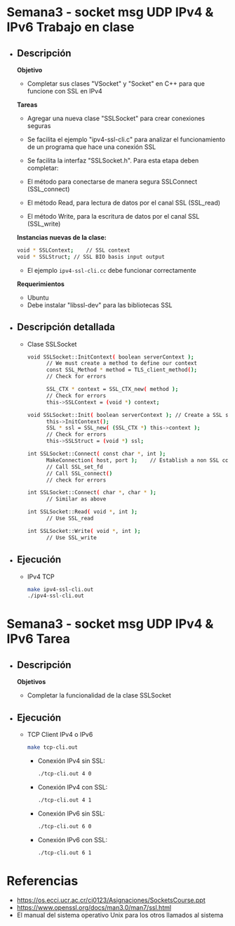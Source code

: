 # Semana3 - socket msg UDP IPv4 & IPv6 Trabajo en clase

   - ## Descripción
      **Objetivo**

     - Completar sus clases "VSocket" y "Socket" en C++ para que funcione con SSL en IPv4

      **Tareas**

     - Agregar una nueva clase "SSLSocket" para crear conexiones seguras

     - Se facilita el ejemplo "ipv4-ssl-cli.c" para analizar el funcionamiento de un programa que hace una conexión SSL

     - Se facilita la interfaz "SSLSocket.h".  Para esta etapa deben completar:

     - El método para conectarse de manera segura SSLConnect (SSL_connect)

     - El método Read, para lectura de datos por el canal SSL (SSL_read)

     - El método Write, para la escritura de datos por el canal SSL (SSL_write)

      **Instancias nuevas de la clase:**
      
      ```bash
      void * SSLContext;	// SSL context
      void * SSLStruct;	// SSL BIO basis input output   
      ```  

     - El ejemplo `ipv4-ssl-cli.cc` debe funcionar correctamente

      **Requerimientos**

     - Ubuntu
     - Debe instalar "libssl-dev" para las bibliotecas SSL

   - ## Descripción detallada

     - Clase SSLSocket

         ```bash
         void SSLSocket::InitContext( boolean serverContext );
               // We must create a method to define our context
               const SSL_Method * method = TLS_client_method();
               // Check for errors

               SSL_CTX * context = SSL_CTX_new( method );
               // Check for errors
               this->SSLContext = (void *) context;
         ```
         ```bash
         void SSLSocket::Init( boolean serverContext );	// Create a SSL socket, a new context must be created before
               this->InitContext();
               SSL * ssl = SSL_new( (SSL_CTX *) this->context );
               // Check for errors
               this->SSLStruct = (void *) ssl;
         ```
         ```bash
         int SSLSocket::Connect( const char *, int );
               MakeConnection( host, port );	// Establish a non SSL connection first
               // Call SSL_set_fd
               // Call SSL_connect()
               // check for errors
         ```
         ```bash
         int SSLSocket::Connect( char *, char * );
               // Similar as above
         ```
         ```bash
         int SSLSocket::Read( void *, int );
               // Use SSL_read
         ```
         ```bash
         int SSLSocket::Write( void *, int );
               // Use SSL_write
         ```
	
   - ## Ejecución

     - IPv4 TCP
         ```bash
         make ipv4-ssl-cli.out 
         ./ipv4-ssl-cli.out 
         ```
# Semana3 - socket msg UDP IPv4 & IPv6 Tarea

   - ## Descripción
      **Objetivos**
       - Completar la funcionalidad de la clase SSLSocket
        
   - ## Ejecución
     - TCP Client IPv4 o IPv6
        ```bash
        make tcp-cli.out
        ```
        - Conexión IPv4 sin SSL:
           ```bash
           ./tcp-cli.out 4 0
           ```
        - Conexión IPv4 con SSL:
           ```bash
           ./tcp-cli.out 4 1
           ```
        - Conexión IPv6 sin SSL:
           ```bash
           ./tcp-cli.out 6 0
           ```
        - Conexión IPv6 con SSL:
           ```bash
           ./tcp-cli.out 6 1
           ```

# Referencias

  - https://os.ecci.ucr.ac.cr/ci0123/Asignaciones/SocketsCourse.ppt
  - https://www.openssl.org/docs/man3.0/man7/ssl.html
  - El manual del sistema operativo Unix para los otros llamados al sistema
